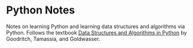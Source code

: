 # Python Notes

Notes on learning Python and learning data structures and algorithms via Python. Follows the textbook [Data Structures and Algorithms in Python](https://smile.amazon.com/Structures-Algorithms-Python-Michael-Goodrich/dp/1118290275?sa-no-redirect=1) by Goodritch, Tamassia, and Goldwasser.
